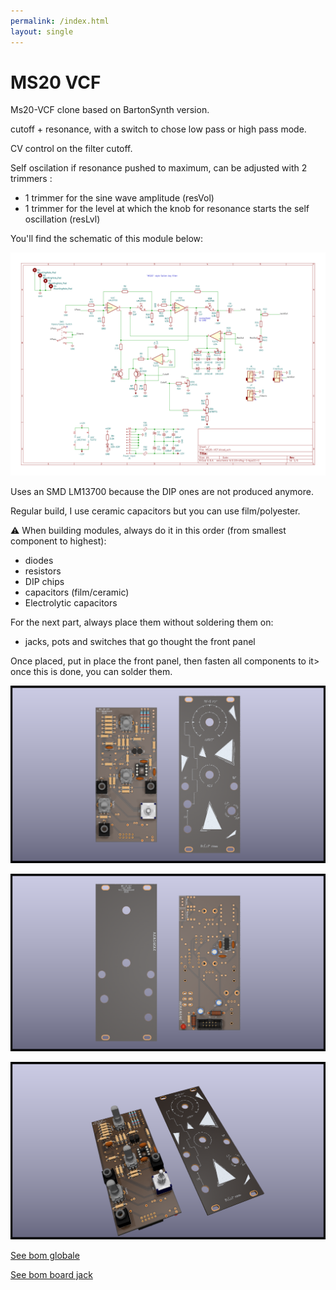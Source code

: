 ```yaml
---
permalink: /index.html
layout: single
---
```


# MS20 VCF

Ms20-VCF clone based on BartonSynth version.

cutoff + resonance, with a switch to chose low pass or high pass mode.

CV control on the filter cutoff.

Self oscilation if resonance pushed to maximum, can be adjusted with 2 trimmers :

- 1 trimmer for the sine wave amplitude (resVol)
- 1 trimmer for the level at which the knob for resonance starts the self oscillation (resLvl)

You'll find the schematic of this module below: 

![single MS20-VCF schematic](Documentation/image/MS20-VCF-schematic.svg)

Uses an SMD LM13700 because the DIP ones are not produced anymore.

Regular build, I use ceramic capacitors but you can use film/polyester.

:warning: When building modules, always do it in this order (from smallest component to highest):
- diodes
- resistors
- DIP chips
- capacitors (film/ceramic)
- Electrolytic capacitors

For the next part, always place them without soldering them on: 
- jacks, pots and switches that go thought the front panel

Once placed, put in place the front panel, then fasten all components to it> once this is done, you can solder them. 

![3D single MS20-VCF(front)](Documentation/image/MS20-VCF-3D_top.png)

![3D single MS20-VCF(back)](Documentation/image/MS20-VCF-3D_bottom.png)

![3D single MS20-VCF(iso)](Documentation/image/MS20-VCF-3D_top30deg.png)

[See bom globale](Documentation/BoM/MS20-VCF-ibom-global.html)

[See bom board jack](Documentation/BoM/MS20-VCF-ibom-jack.html)
